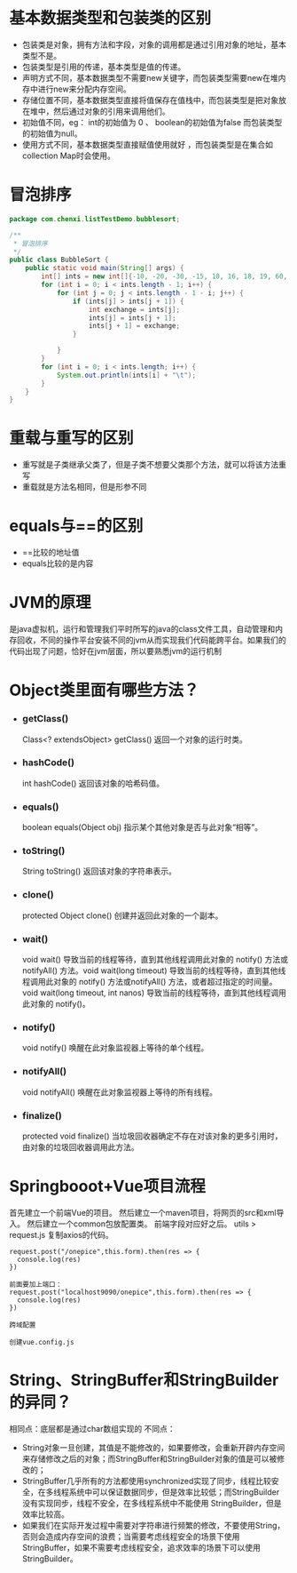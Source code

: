 # 基本数据类型和包装类的区别

- 包装类是对象，拥有方法和字段，对象的调用都是通过引用对象的地址，基本类型不是。
- 包装类型是引用的传递，基本类型是值的传递。
- 声明方式不同，基本数据类型不需要new关键字，而包装类型需要new在堆内存中进行new来分配内存空间。
- 存储位置不同，基本数据类型直接将值保存在值栈中，而包装类型是把对象放在堆中，然后通过对象的引用来调用他们。
- 初始值不同，eg： int的初始值为 0 、 boolean的初始值为false 而包装类型的初始值为null。
- 使用方式不同，基本数据类型直接赋值使用就好 ，而包装类型是在集合如 collection Map时会使用。

# 冒泡排序

```java
package com.chenxi.listTestDemo.bubblesort;

/**
 * 冒泡排序
 */
public class BubbleSort {
    public static void main(String[] args) {
        int[] ints = new int[]{-10, -20, -30, -15, 10, 16, 18, 19, 60, 45, 88};
        for (int i = 0; i < ints.length - 1; i++) {
            for (int j = 0; j < ints.length - 1 - i; j++) {
                if (ints[j] > ints[j + 1]) {
                    int exchange = ints[j];
                    ints[j] = ints[j + 1];
                    ints[j + 1] = exchange;
                }

            }
        }
        for (int i = 0; i < ints.length; i++) {
            System.out.println(ints[i] + "\t");
        }
    }
}
```

# 重载与重写的区别

- 重写就是子类继承父类了，但是子类不想要父类那个方法，就可以将该方法重写
- 重载就是方法名相同，但是形参不同

# equals与==的区别

- ==比较的地址值
- equals比较的是内容

# JVM的原理

是java虚拟机，运行和管理我们平时所写的java的class文件工具，自动管理和内存回收，不同的操作平台安装不同的jvm从而实现我们代码能跨平台。如果我们的代码出现了问题，恰好在jvm层面，所以要熟悉jvm的运行机制

# Object类里面有哪些方法？

- ### getClass()

  Class<? extendsObject> getClass() 返回一个对象的运行时类。

- ### hashCode()

  int hashCode() 返回该对象的哈希码值。

- ### equals()

  boolean equals(Object obj) 指示某个其他对象是否与此对象“相等”。

- ### toString()

  String toString() 返回该对象的字符串表示。

- ### clone()

  protected Object clone() 创建并返回此对象的一个副本。

- ### wait()

  void wait() 导致当前的线程等待，直到其他线程调用此对象的 notify() 方法或 notifyAll() 方法。void wait(long timeout) 导致当前的线程等待，直到其他线程调用此对象的 notify() 方法或notifyAll() 方法，或者超过指定的时间量。
  void wait(long timeout, int nanos) 导致当前的线程等待，直到其他线程调用此对象的 notify()。

- ### notify()

  void notify() 唤醒在此对象监视器上等待的单个线程。

- ### notifyAll()

  void notifyAll() 唤醒在此对象监视器上等待的所有线程。

- ### finalize()

  protected void finalize() 当垃圾回收器确定不存在对该对象的更多引用时，由对象的垃圾回收器调用此方法。

# Springbooot+Vue项目流程

首先建立一个前端Vue的项目。
然后建立一个maven项目，将网页的src和xml导入。
然后建立一个common包放配置类。
前端字段对应好之后。
utils > request.js 复制axios的代码。

```vue
request.post("/onepice",this.form).then(res => {
  console.log(res)
})

前面要加上端口：
request.post("localhost9090/onepice",this.form).then(res => {
  console.log(res)
})

跨域配置

创建vue.config.js
```

# String、StringBuffer和StringBuilder的异同？

相同点：底层都是通过char数组实现的
不同点：

- String对象一旦创建，其值是不能修改的，如果要修改，会重新开辟内存空间来存储修改之后的对象；而StringBuffer和StringBuilder对象的值是可以被修改的；
- StringBuffer几乎所有的方法都使用synchronized实现了同步，线程比较安全，在多线程系统中可以保证数据同步，但是效率比较低；而StringBuilder 没有实现同步，线程不安全，在多线程系统中不能使用 StringBuilder，但是效率比较高。
- 如果我们在实际开发过程中需要对字符串进行频繁的修改，不要使用String，否则会造成内存空间的浪费；当需要考虑线程安全的场景下使用 StringBuffer，如果不需要考虑线程安全，追求效率的场景下可以使用 StringBuilder。